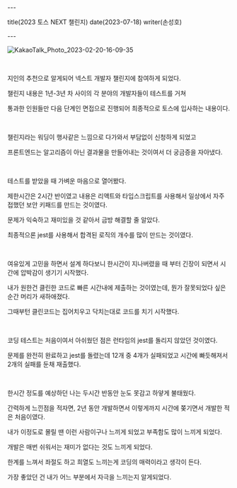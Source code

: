 \---

title(2023 토스 NEXT 챌린지) date(2023-07-18) writer(손성호)

\---

![KakaoTalk_Photo_2023-02-20-16-09-35](https://dev-hand.github.io/blog/images/KakaoTalk_Photo_2023-02-25-18-05-16.jpeg)

<br/>

지인의 추천으로 알게되어 넥스트 개발자 챌린지에 참여하게 되었다.

챌린지 내용은 1년-3년 차 사이의 각 분야의 개발자들이 테스트를 거쳐

통과한 인원들만 다음 단계인 면접으로 진행되어 최종적으로 토스에 입사하는 내용이다.

<br/>

챌린지라는 워딩이 행사같은 느낌으로 다가와서 부담없이 신청하게 되었고

프론트엔드는 알고리즘이 아닌 결과물을 만들어내는 것이여서 더 궁금증을 자아냈다.

<br/>

테스트를 받았을 때 가벼운 마음으로 열어봤다.

제한시간은 2시간 반이였고 내용은 리액트와 타입스크립트를 사용해서 일상에서 자주 접했던 보안 키패드를 만드는 것이였다.

문제가 익숙하고 재미있을 것 같아서 금방 해결할 줄 알았다.

최종적으론 jest를 사용해서 합격된 로직의 개수를 많이 만드는 것이였다.

<br/>

여유있게 고민을 하면서 설계 하다보니 한시간이 지나버렸을 때 부터 긴장이 되면서 시간에 압박감이 생기기 시작했다.

내가 원한건 클린한 코드로 빠른 시간내에 제출하는 것이였는데, 뭔가 잘못되었다 싶은 순간 머리가 새하애졌다.

그때부턴 클린코드는 집어치우고 닥치는대로 코드를 치기 시작했다.

<br/>

코딩 테스트는 처음이여서 아쉬웠던 점은 런타임의 jest를 돌리지 않았던 것이였다.

문제를 완전히 완료하고 jest를 돌렸는데 12개 중 4개가 실패되었고 시간에 빠듯해져서 2개의 실패를 둔채 재출했다.

<br/>

한시간 정도를 예상하던 나는 두시간 반동안 눈도 못감고 하얗게 불태웠다.

간력하게 느낀점을 적자면, 2년 동안 개발하면서 이렇게까지 시간에 쫒기면서 개발한 적은 처음이였다.

내가 이정도로 몰릴 땐 이런 사람이구나 느끼게 되었고 부족함도 많이 느끼게 되었다.

개발은 매번 쉬워서는 재미가 없다는 것도 느끼게 되었다.

한계를 느껴서 좌절도 하고 희열도 느끼는게 코딩의 매력이라고 생각이 든다.

가장 좋았던 건 내가 어느 부분에서 자극을 느끼는지 알게되었다.
